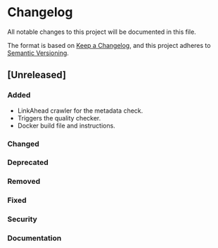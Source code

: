 # Changelog

All notable changes to this project will be documented in this file.

The format is based on [Keep a Changelog](https://keepachangelog.com/en/1.1.0/),
and this project adheres to [Semantic Versioning](https://semver.org/spec/v2.0.0.html).

## [Unreleased] ##

### Added ###

- LinkAhead crawler for the metadata check.
- Triggers the quality checker.
- Docker build file and instructions.

### Changed ###

### Deprecated ###

### Removed ###

### Fixed ###

### Security ###

### Documentation ###
